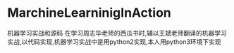 # MarchineLearninigInAction
机器学习实战和源码
在学习周志华老师的西瓜书时,辅以王斌老师翻译的机器学习实战,以代码实现,机器学习实战中是用python2实现,本人用python3环境下实现

